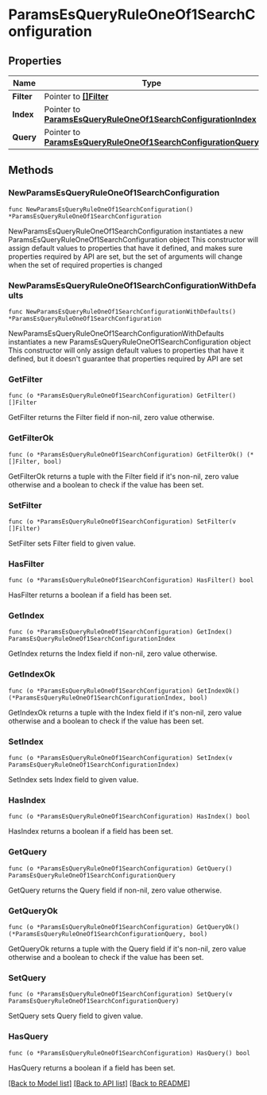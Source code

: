 # ParamsEsQueryRuleOneOf1SearchConfiguration

## Properties

Name | Type | Description | Notes
------------ | ------------- | ------------- | -------------
**Filter** | Pointer to [**[]Filter**](Filter.md) |  | [optional] 
**Index** | Pointer to [**ParamsEsQueryRuleOneOf1SearchConfigurationIndex**](ParamsEsQueryRuleOneOf1SearchConfigurationIndex.md) |  | [optional] 
**Query** | Pointer to [**ParamsEsQueryRuleOneOf1SearchConfigurationQuery**](ParamsEsQueryRuleOneOf1SearchConfigurationQuery.md) |  | [optional] 

## Methods

### NewParamsEsQueryRuleOneOf1SearchConfiguration

`func NewParamsEsQueryRuleOneOf1SearchConfiguration() *ParamsEsQueryRuleOneOf1SearchConfiguration`

NewParamsEsQueryRuleOneOf1SearchConfiguration instantiates a new ParamsEsQueryRuleOneOf1SearchConfiguration object
This constructor will assign default values to properties that have it defined,
and makes sure properties required by API are set, but the set of arguments
will change when the set of required properties is changed

### NewParamsEsQueryRuleOneOf1SearchConfigurationWithDefaults

`func NewParamsEsQueryRuleOneOf1SearchConfigurationWithDefaults() *ParamsEsQueryRuleOneOf1SearchConfiguration`

NewParamsEsQueryRuleOneOf1SearchConfigurationWithDefaults instantiates a new ParamsEsQueryRuleOneOf1SearchConfiguration object
This constructor will only assign default values to properties that have it defined,
but it doesn't guarantee that properties required by API are set

### GetFilter

`func (o *ParamsEsQueryRuleOneOf1SearchConfiguration) GetFilter() []Filter`

GetFilter returns the Filter field if non-nil, zero value otherwise.

### GetFilterOk

`func (o *ParamsEsQueryRuleOneOf1SearchConfiguration) GetFilterOk() (*[]Filter, bool)`

GetFilterOk returns a tuple with the Filter field if it's non-nil, zero value otherwise
and a boolean to check if the value has been set.

### SetFilter

`func (o *ParamsEsQueryRuleOneOf1SearchConfiguration) SetFilter(v []Filter)`

SetFilter sets Filter field to given value.

### HasFilter

`func (o *ParamsEsQueryRuleOneOf1SearchConfiguration) HasFilter() bool`

HasFilter returns a boolean if a field has been set.

### GetIndex

`func (o *ParamsEsQueryRuleOneOf1SearchConfiguration) GetIndex() ParamsEsQueryRuleOneOf1SearchConfigurationIndex`

GetIndex returns the Index field if non-nil, zero value otherwise.

### GetIndexOk

`func (o *ParamsEsQueryRuleOneOf1SearchConfiguration) GetIndexOk() (*ParamsEsQueryRuleOneOf1SearchConfigurationIndex, bool)`

GetIndexOk returns a tuple with the Index field if it's non-nil, zero value otherwise
and a boolean to check if the value has been set.

### SetIndex

`func (o *ParamsEsQueryRuleOneOf1SearchConfiguration) SetIndex(v ParamsEsQueryRuleOneOf1SearchConfigurationIndex)`

SetIndex sets Index field to given value.

### HasIndex

`func (o *ParamsEsQueryRuleOneOf1SearchConfiguration) HasIndex() bool`

HasIndex returns a boolean if a field has been set.

### GetQuery

`func (o *ParamsEsQueryRuleOneOf1SearchConfiguration) GetQuery() ParamsEsQueryRuleOneOf1SearchConfigurationQuery`

GetQuery returns the Query field if non-nil, zero value otherwise.

### GetQueryOk

`func (o *ParamsEsQueryRuleOneOf1SearchConfiguration) GetQueryOk() (*ParamsEsQueryRuleOneOf1SearchConfigurationQuery, bool)`

GetQueryOk returns a tuple with the Query field if it's non-nil, zero value otherwise
and a boolean to check if the value has been set.

### SetQuery

`func (o *ParamsEsQueryRuleOneOf1SearchConfiguration) SetQuery(v ParamsEsQueryRuleOneOf1SearchConfigurationQuery)`

SetQuery sets Query field to given value.

### HasQuery

`func (o *ParamsEsQueryRuleOneOf1SearchConfiguration) HasQuery() bool`

HasQuery returns a boolean if a field has been set.


[[Back to Model list]](../README.md#documentation-for-models) [[Back to API list]](../README.md#documentation-for-api-endpoints) [[Back to README]](../README.md)


